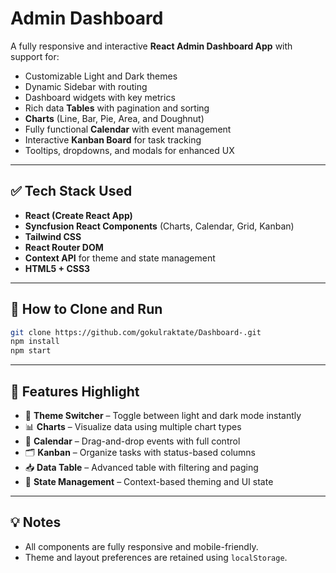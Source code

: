 # Admin Dashboard

A fully responsive and interactive **React Admin Dashboard App** with support for:

- Customizable Light and Dark themes  
- Dynamic Sidebar with routing  
- Dashboard widgets with key metrics  
- Rich data **Tables** with pagination and sorting  
- **Charts** (Line, Bar, Pie, Area, and Doughnut)  
- Fully functional **Calendar** with event management  
- Interactive **Kanban Board** for task tracking  
- Tooltips, dropdowns, and modals for enhanced UX  

---

## ✅ Tech Stack Used

- **React (Create React App)**  
- **Syncfusion React Components** (Charts, Calendar, Grid, Kanban)  
- **Tailwind CSS**  
- **React Router DOM**  
- **Context API** for theme and state management  
- **HTML5 + CSS3**  

---

## 🚀 How to Clone and Run

```bash
git clone https://github.com/gokulraktate/Dashboard-.git
npm install
npm start
```

---


## 🌟 Features Highlight

- 🔄 **Theme Switcher** – Toggle between light and dark mode instantly  
- 📊 **Charts** – Visualize data using multiple chart types  
- 📅 **Calendar** – Drag-and-drop events with full control  
- 🗂 **Kanban** – Organize tasks with status-based columns  
- 📥 **Data Table** – Advanced table with filtering and paging  
- 🧠 **State Management** – Context-based theming and UI state  

---

## 💡 Notes

- All components are fully responsive and mobile-friendly.  
- Theme and layout preferences are retained using `localStorage`.
